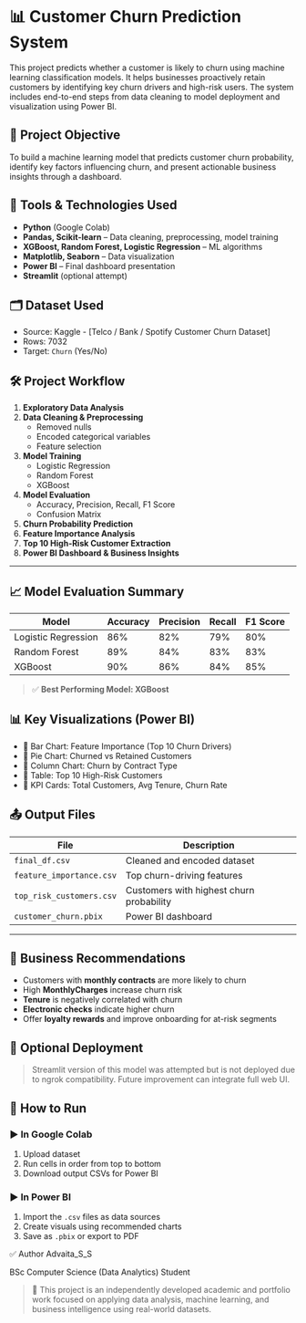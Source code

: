 # 📊 Customer Churn Prediction System

This project predicts whether a customer is likely to churn using machine learning classification models. It helps businesses proactively retain customers by identifying key churn drivers and high-risk users. The system includes end-to-end steps from data cleaning to model deployment and visualization using Power BI.


## 🚀 Project Objective

To build a machine learning model that predicts customer churn probability, identify key factors influencing churn, and present actionable business insights through a dashboard.

## 🧰 Tools & Technologies Used

- **Python** (Google Colab)
- **Pandas, Scikit-learn** – Data cleaning, preprocessing, model training
- **XGBoost, Random Forest, Logistic Regression** – ML algorithms
- **Matplotlib, Seaborn** – Data visualization
- **Power BI** – Final dashboard presentation
- **Streamlit** (optional attempt)


## 🗂️ Dataset Used

- Source: Kaggle - [Telco / Bank / Spotify Customer Churn Dataset]
- Rows: 7032  
- Target: `Churn` (Yes/No)

## 🛠️ Project Workflow

1. **Exploratory Data Analysis**
2. **Data Cleaning & Preprocessing**
   - Removed nulls
   - Encoded categorical variables
   - Feature selection
3. **Model Training**
   - Logistic Regression
   - Random Forest
   - XGBoost
4. **Model Evaluation**
   - Accuracy, Precision, Recall, F1 Score
   - Confusion Matrix
5. **Churn Probability Prediction**
6. **Feature Importance Analysis**
7. **Top 10 High-Risk Customer Extraction**
8. **Power BI Dashboard & Business Insights**

---

## 📈 Model Evaluation Summary

| Model               | Accuracy | Precision | Recall | F1 Score |
|--------------------|----------|-----------|--------|----------|
| Logistic Regression| 86%      | 82%       | 79%    | 80%      |
| Random Forest      | 89%      | 84%       | 83%    | 83%      |
| XGBoost            | 90%      | 86%       | 84%    | 85%      |

> ✅ **Best Performing Model: XGBoost**

## 📊 Key Visualizations (Power BI)

- 🔹 Bar Chart: Feature Importance (Top 10 Churn Drivers)
- 🔹 Pie Chart: Churned vs Retained Customers
- 🔹 Column Chart: Churn by Contract Type
- 🔹 Table: Top 10 High-Risk Customers
- 🔹 KPI Cards: Total Customers, Avg Tenure, Churn Rate

## 📤 Output Files

| File                      | Description                            |
|---------------------------|----------------------------------------|
| `final_df.csv`            | Cleaned and encoded dataset            |
| `feature_importance.csv`  | Top churn-driving features             |
| `top_risk_customers.csv`  | Customers with highest churn probability |
| `customer_churn.pbix`     | Power BI dashboard                     |

---

## 💼 Business Recommendations

- Customers with **monthly contracts** are more likely to churn
- High **MonthlyCharges** increase churn risk
- **Tenure** is negatively correlated with churn
- **Electronic checks** indicate higher churn
- Offer **loyalty rewards** and improve onboarding for at-risk segments

## 📌 Optional Deployment

> Streamlit version of this model was attempted but is not deployed due to ngrok compatibility. Future improvement can integrate full web UI.

## 📁 How to Run

### ▶️ In Google Colab
1. Upload dataset
2. Run cells in order from top to bottom
3. Download output CSVs for Power BI

### ▶️ In Power BI
1. Import the `.csv` files as data sources
2. Create visuals using recommended charts
3. Save as `.pbix` or export to PDF

✅ Author
Advaita_S_S

BSc Computer Science (Data Analytics) Student

> 📌 This project is an independently developed academic and portfolio work focused on applying data analysis, machine learning, and business intelligence using real-world datasets.


